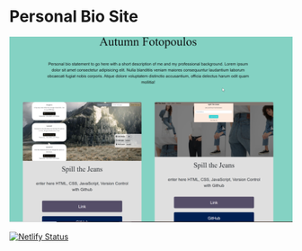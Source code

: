 # Personal Bio Site 

![](bio%20site.png)

[![Netlify Status](https://api.netlify.com/api/v1/badges/f70e1e2e-ee1e-41af-a3b1-1de7f00052ac/deploy-status)](https://app.netlify.com/sites/afotobiosite/deploys)
